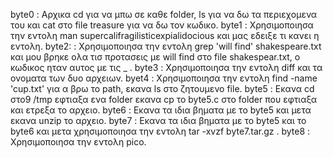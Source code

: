byte0 : Αρχικα cd για να μπω σε καθε folder, ls για να δω τα περιεχομενα του και cat στο file treasure για να δω τον κωδικο.
byte1 : Χρησιμοποιησα την εντολη man supercalifragilisticexpialidocious και μας εδειξε τι κανει η εντολη.
byte2: : Χρησιμοποιησα την εντολη grep 'will find' shakespeare.txt και μου βρηκε ολα τισ προτασεις με will find στο file shakespear.txt, ο κωδικος ηταν αυτος με τις _ .
byte3 : Χρησιμοποιησα την εντολη diff και τα ονοματα των δυο αρχειων.
byet4 : Χρησιμοποιησα την εντολη find -name 'cup.txt' για α βρω το path, εκανα ls στο ζητουμενο file.
byte5 : Εκανα cd στο9 /tmp εφτιαξα ενα folder εκανα cp το byte5.c στο folder που εφτιαξα και ετρεξα το αρχειο.
byte6 : Εκανα τα ιδια βηματα με το byte5 και μετα εκανα unzip το αρχειο.
byte7 : Εκανα τα ιδια βηματα με το byte5 και το byte6 και μετα χρησιμοποιησα την εντολη tar -xvzf byte7.tar.gz .
byte8 : Χρησιμοποιησα την εντολη pico.
